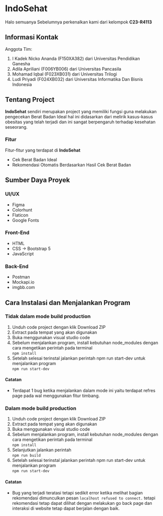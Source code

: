 # IndoSehat
Halo semuanya 
Sebelumnya perkenalkan kami dari kelompok **C23-R4113** <br>

## Informasi Kontak
Anggota Tim:
1. I Kadek Nicko Ananda (F150XA382) dari Universitas Pendidikan Ganesha
2. Adila Apriliani (F006YB006) dari Universitas Pancasila
3. Mohamad Iqbal (F023XB031) dari Universitas Trilogi
4. Ludi Priyadi (F024XB032) dari Universitas Informatika Dan Bisnis Indonesia

## Tentang Project
**IndoSehat** sendiri merupakan project yang memiliki fungsi guna melakukan pengecekan Berat Badan Ideal hal ini didasarkan dari melirik kasus-kasus obesitas yang telah terjadi dan ini sangat berpengaruh terhadap kesehatan seseorang.
### Fitur
Fitur-fitur yang terdapat di **IndoSehat**
- Cek Berat Badan Ideal
- Rekomendasi Otomatis Berdasarkan Hasil Cek Berat Badan

## Sumber Daya Proyek
### UI/UX
- Figma
- Colorhunt
- Flaticon
- Google Fonts
### Front-End
- HTML
- CSS -> Bootstrap 5
- JavaScript
### Back-End
- Postman
- Mockapi.io
- imgbb.com

## Cara Instalasi dan Menjalankan Program
### Tidak dalam mode build production
1. Unduh code project dengan klik Download ZIP
2. Extract pada tempat yang akan digunakan
3. Buka menggunakan visual studio code
4. Sebelum menjalankan program, install kebutuhan node_modules dengan cara mengetikan perintah pada terminal
<br> `npm install`
5. Setelah selesai terinstal jalankan perintah npm run start-dev untuk menjalankan program
<br> `npm run start-dev`
#### Catatan
- Terdapat 1 bug ketika menjalankan dalam mode ini yaitu terdapat refres page pada wal menggunakan fitur timbang.

### Dalam mode build production
1. Unduh code project dengan klik Download ZIP
2. Extract pada tempat yang akan digunakan
3. Buka menggunakan visual studio code
4. Sebelum menjalankan program, install kebutuhan node_modules dengan cara mengetikan perintah pada terminal
<br> `npm install`
5. Selanjutkan jalankan perintah
<br> `npm run build`
7. Setelah selesai terinstal jalankan perintah npm run start-dev untuk menjalankan program
<br> `npm run start-dev`
#### Catatan
- Bug yang terjadi teratasi tetapi sedikit error ketika melihat bagian rekomendasi dimunculkan pesan `localhost refused to connect.` tetapi rekomendasi tetap dapat dilihat dengan melakukan go back page dan interaksi di website tetap dapat berjalan dengan baik.

